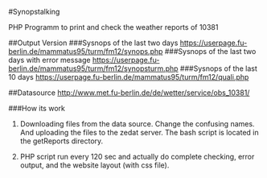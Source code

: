 #Synopstalking

PHP Programm to print and check the weather reports of 10381

##Output Version
###Sysnops of the last two days
https://userpage.fu-berlin.de/mammatus95/turm/fm12/synops.php
###Sysnops of the last two days with error message
https://userpage.fu-berlin.de/mammatus95/turm/fm12/synopsturm.php
###Sysnops of the last 10 days
https://userpage.fu-berlin.de/mammatus95/turm/fm12/quali.php

##Datasource
http://www.met.fu-berlin.de/de/wetter/service/obs_10381/

###How its work

1. Downloading files from the data source. Change the confusing names. And uploading the files to the zedat server. The bash script is located in the getReports directory.

2. PHP script run every 120 sec and actually do complete checking, error output, and the website layout (with css file).
